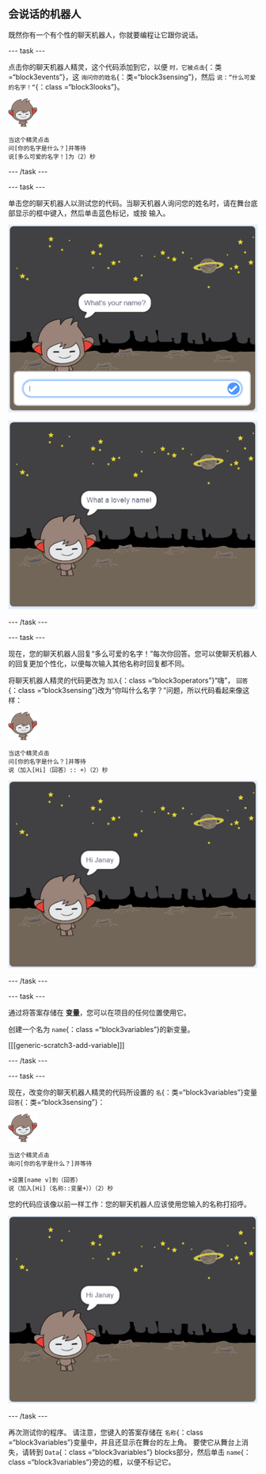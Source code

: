## 会说话的机器人

既然你有一个有个性的聊天机器人，你就要编程让它跟你说话。

\--- task \---

点击你的聊天机器人精灵，这个代码添加到它，以便 `时，它被点击`{：类=“block3events”}，这 `询问你的姓名`{：类=“block3sensing”}，然后 `说：“什么可爱的名字！“`{：class =“block3looks”}。

![纳米精灵](images/nano-sprite.png)

```blocks3
当这个精灵点击
问[你的名字是什么？]并等待
说[多么可爱的名字！]为（2）秒
```

\--- /task \---

\--- task \---

单击您的聊天机器人以测试您的代码。当聊天机器人询问您的姓名时，请在舞台底部显示的框中键入，然后单击蓝色标记，或按 <kbd>输入</kbd>。

![测试聊天机器人回复](images/chatbot-ask-test1.png)

![测试聊天机器人回复](images/chatbot-ask-test2.png)

\--- /task \---

\--- task \---

现在，您的聊天机器人回复“多么可爱的名字！”每次你回答。您可以使聊天机器人的回复更加个性化，以便每次输入其他名称时回复都不同。

将聊天机器人精灵的代码更改为 `加入`{：class =“block3operators”}“嗨”， `回答`{：class =“block3sensing”}改为“你叫什么名字？”问题，所以代码看起来像这样：

![纳米精灵](images/nano-sprite.png)

```blocks3
当这个精灵点击
问[你的名字是什么？]并等待
说（加入[Hi]（回答）:: +）（2）秒
```

![测试个性化回复](images/chatbot-answer-test.png)

\--- /task \---

\--- task \---

通过将答案存储在 **变量**，您可以在项目的任何位置使用它。

创建一个名为 `name`{：class =“block3variables”}的新变量。

[[[generic-scratch3-add-variable]]]

\--- /task \---

\--- task \---

现在，改变你的聊天机器人精灵的代码所设置的 `名`{：类=“block3variables”}变量 `回答`{：类=“block3sensing”}：

![纳米精灵](images/nano-sprite.png)

```blocks3
当这个精灵点击
询问[你的名字是什么？]并等待

+设置[name v]到（回答）
说（加入[Hi]（名称::变量+））（2）秒
```

您的代码应该像以前一样工作：您的聊天机器人应该使用您输入的名称打招呼。

![测试个性化回复](images/chatbot-answer-test.png)

\--- /task \---

再次测试你的程序。 请注意，您键入的答案存储在 `名称`{：class =“block3variables”}变量中，并且还显示在舞台的左上角。 要使它从舞台上消失，请转到 `Data`{：class =“block3variables”} blocks部分，然后单击 `name`{：class =“block3variables”}旁边的框，以便不标记它。
